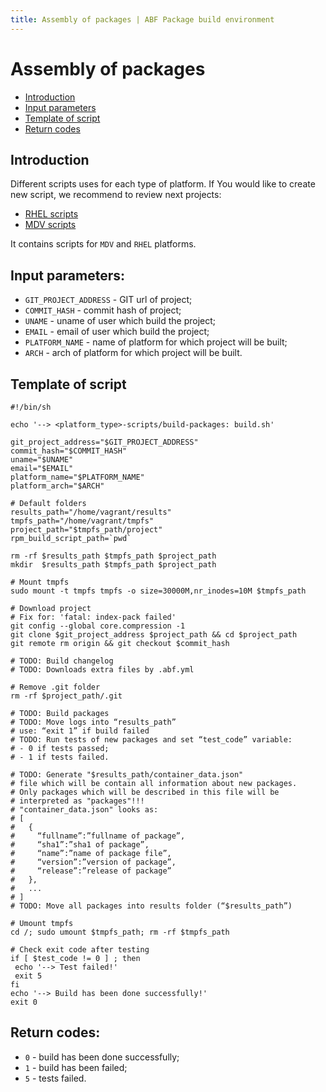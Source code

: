 ```yaml
---
title: Assembly of packages | ABF Package build environment
---
```


# Assembly of packages

* [Introduction](#introduction)
* [Input parameters](#input-parameters)
* [Template of script](#template-of-script)
* [Return codes](#return-codes)

## Introduction

Different scripts uses for each type of platform. If You would like to create new script, we recommend to review next projects:

* [RHEL scripts](https://abf.rosalinux.ru/abf/rhel-scripts/tree/master/build-packages)
* [MDV scripts](https://abf.rosalinux.ru/abf/mdv-scripts/tree/master/build-packages)

It contains scripts for `MDV` and `RHEL` platforms.


## Input parameters:

  * `GIT_PROJECT_ADDRESS` - GIT url of project;
  * `COMMIT_HASH` - commit hash of project;
  * `UNAME` - uname of user which build the project;
  * `EMAIL` - email of user which build the project;
  * `PLATFORM_NAME` - name of platform for which project will be built;
  * `ARCH` - arch of platform for which project will be built.

## Template of script

    #!/bin/sh

    echo '--> <platform_type>-scripts/build-packages: build.sh'

    git_project_address="$GIT_PROJECT_ADDRESS"
    commit_hash="$COMMIT_HASH"
    uname="$UNAME"
    email="$EMAIL"
    platform_name="$PLATFORM_NAME"
    platform_arch="$ARCH"

    # Default folders
    results_path="/home/vagrant/results"
    tmpfs_path="/home/vagrant/tmpfs"
    project_path="$tmpfs_path/project"
    rpm_build_script_path=`pwd`

    rm -rf $results_path $tmpfs_path $project_path
    mkdir  $results_path $tmpfs_path $project_path

    # Mount tmpfs
    sudo mount -t tmpfs tmpfs -o size=30000M,nr_inodes=10M $tmpfs_path

    # Download project
    # Fix for: 'fatal: index-pack failed'
    git config --global core.compression -1
    git clone $git_project_address $project_path && cd $project_path
    git remote rm origin && git checkout $commit_hash

    # TODO: Build changelog
    # TODO: Downloads extra files by .abf.yml

    # Remove .git folder
    rm -rf $project_path/.git

    # TODO: Build packages
    # TODO: Move logs into “results_path”
    # use: “exit 1” if build failed
    # TODO: Run tests of new packages and set “test_code” variable:
    # - 0 if tests passed;
    # - 1 if tests failed.

    # TODO: Generate "$results_path/container_data.json"
    # file which will be contain all information about new packages.
    # Only packages which will be described in this file will be
    # interpreted as "packages"!!!
    # "container_data.json" looks as:
    # [
    #   {
    #     “fullname”:”fullname of package”,
    #     “sha1”:”sha1 of package”,
    #     “name”:”name of package file”,
    #     “version”:”version of package”,
    #     “release”:”release of package”
    #   },
    #   ...
    # ]
    # TODO: Move all packages into results folder (“$results_path”)

    # Umount tmpfs
    cd /; sudo umount $tmpfs_path; rm -rf $tmpfs_path

    # Check exit code after testing
    if [ $test_code != 0 ] ; then
     echo '--> Test failed!'
     exit 5
    fi
    echo '--> Build has been done successfully!'
    exit 0

## Return codes:

  * `0` - build has been done successfully;
  * `1` - build has been failed;
  * `5` - tests failed.
